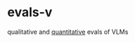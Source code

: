 # evals-v

qualitative and [quantitative](https://github.com/replicate/img-quality-eval) evals of VLMs
